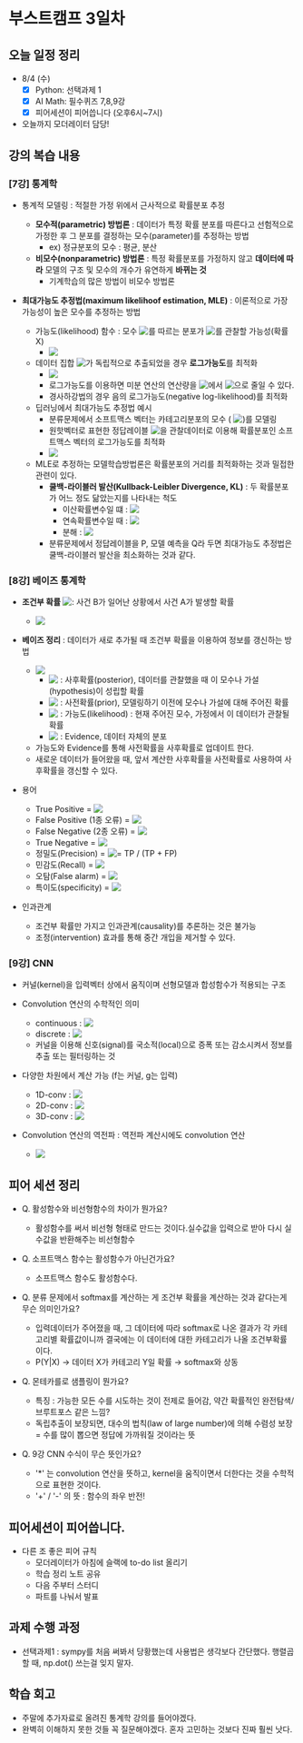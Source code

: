 # 부스트캠프 3일차

## 오늘 일정 정리

* 8/4 (수)
  - [x] Python: 선택과제 1
  - [x] AI Math: 필수퀴즈 7,8,9강
  - [x] 피어세션이 피어씁니다 (오후6시~7시)
* 오늘까지 모더레이터 담당!

## 강의 복습 내용

### [7강] 통계학

* 통계적 모델링 : 적절한 가정 위에서 근사적으로 확률분포 추정
  * **모수적(parametric) 방법론** : 데이터가 특정 확률 분포를 따른다고 선험적으로 가정한 후 그 분포를 결정하는 모수(parameter)를 추정하는 방법
    * ex) 정규분포의 모수 : 평균, 분산
  * **비모수(nonparametric) 방법론** : 특정 확률분포를 가정하지 않고 **데이터에 따라** 모델의 구조 및 모수의 개수가 유연하게 **바뀌는 것**
    * 기계학습의 많은 방법이 비모수 방법론

* **최대가능도 추정법(maximum likelihoof estimation, MLE)** : 이론적으로 가장 가능성이 높은 모수를 추정하는 방법
  * 가능도(likelihood) 함수 : 모수 <!-- $\theta$ --> <img style="transform: translateY(0.1em); background: white;" src="https://render.githubusercontent.com/render/math?math=%5Ctheta">를 따르는 분포가 <!-- $x$ --> <img style="transform: translateY(0.1em); background: white;" src="https://render.githubusercontent.com/render/math?math=x">를 관찰할 가능성(확률X)
    * <!-- $\hat{\theta}_{MLE} = \underset{\theta}{argmax} L(\theta ; \bold{x}) = \underset{\theta}{argmax} P(\bold{x} | \theta)$ --> <img style="transform: translateY(0.1em); background: white;" src="https://render.githubusercontent.com/render/math?math=%5Chat%7B%5Ctheta%7D_%7BMLE%7D%20%3D%20%5Cunderset%7B%5Ctheta%7D%7Bargmax%7D%20L(%5Ctheta%20%3B%20%5Cbold%7Bx%7D)%20%3D%20%5Cunderset%7B%5Ctheta%7D%7Bargmax%7D%20P(%5Cbold%7Bx%7D%20%7C%20%5Ctheta)">​
  * 데이터 집합 <!-- $X$ --> <img style="transform: translateY(0.1em); background: white;" src="https://render.githubusercontent.com/render/math?math=X">​가 독립적으로 추출되었을 경우 **로그가능도**를 최적화
    * <!-- $L(\theta; X) = \Pi_{i=1}^{n} P(x_i | \theta) \Rightarrow \log L(\theta; X) = \sum_{i=1}^{n} \log P(x_i | \theta)$ --> <img style="transform: translateY(0.1em); background: white;" src="https://render.githubusercontent.com/render/math?math=L(%5Ctheta%3B%20X)%20%3D%20%5CPi_%7Bi%3D1%7D%5E%7Bn%7D%20P(x_i%20%7C%20%5Ctheta)%20%5CRightarrow%20%5Clog%20L(%5Ctheta%3B%20X)%20%3D%20%5Csum_%7Bi%3D1%7D%5E%7Bn%7D%20%5Clog%20P(x_i%20%7C%20%5Ctheta)">
    * 로그가능도를 이용하면 미분 연산의 연산량을 <!-- $O(n^2)$ --> <img style="transform: translateY(0.1em); background: white;" src="https://render.githubusercontent.com/render/math?math=O(n%5E2)">에서 <!-- $O(n)$ --> <img style="transform: translateY(0.1em); background: white;" src="https://render.githubusercontent.com/render/math?math=O(n)">으로 줄일 수 있다.
    * 경사하강법의 경우 음의 로그가능도(negative log-likelihood)를 최적화
  * 딥러닝에서 최대가능도 추정법 예시
    * 분류문제에서 소프트맥스 벡터는 카테고리분포의 모수 (<!-- $p_1, ..., p_K$ --> <img style="transform: translateY(0.1em); background: white;" src="https://render.githubusercontent.com/render/math?math=p_1%2C%20...%2C%20p_K">)를 모델링
    * 원핫벡터로 표현한 정답레이블 <!-- $y = (y_1, ..., y_K)$ --> <img style="transform: translateY(0.1em); background: white;" src="https://render.githubusercontent.com/render/math?math=y%20%3D%20(y_1%2C%20...%2C%20y_K)">​ 을 관찰데이터로 이용해 확률분포인 소프트맥스 벡터의 로그가능도를 최적화
    * <!-- $\hat{\theta}_{MLE} = \underset{\theta}{argmax} \frac{1}{n} \sum_{i=1}^{n} \sum_{k=1}^{K} y_{i,k} \log (MLP_\theta (\bold{x}_i)_k)$ --> <img style="transform: translateY(0.1em); background: white;" src="https://render.githubusercontent.com/render/math?math=%5Chat%7B%5Ctheta%7D_%7BMLE%7D%20%3D%20%5Cunderset%7B%5Ctheta%7D%7Bargmax%7D%20%5Cfrac%7B1%7D%7Bn%7D%20%5Csum_%7Bi%3D1%7D%5E%7Bn%7D%20%5Csum_%7Bk%3D1%7D%5E%7BK%7D%20y_%7Bi%2Ck%7D%20%5Clog%20(MLP_%5Ctheta%20(%5Cbold%7Bx%7D_i)_k)">
  * MLE로 추정하는 모델학습방법론은 확률분포의 거리를 최적화하는 것과 밀접한 관련이 있다.
    * **쿨백-라이블러 발산(Kullback-Leibler Divergence, KL)** : 두 확률분포가 어느 정도 닮았는지를 나타내는 척도
      * 이산확률변수일 떄 : <!-- $KL(P||Q) = \sum_{x \in X} P(x) \log (\frac{P(x)}{Q(x)})$ --> <img style="transform: translateY(0.1em); background: white;" src="https://render.githubusercontent.com/render/math?math=KL(P%7C%7CQ)%20%3D%20%5Csum_%7Bx%20%5Cin%20X%7D%20P(x)%20%5Clog%20(%5Cfrac%7BP(x)%7D%7BQ(x)%7D)">
      * 연속확률변수일 때 : <!-- $KL(P||Q) = \int_{X} P(x) \log (\frac{P(x)}{Q(x)}) dx$ --> <img style="transform: translateY(0.1em); background: white;" src="https://render.githubusercontent.com/render/math?math=KL(P%7C%7CQ)%20%3D%20%5Cint_%7BX%7D%20P(x)%20%5Clog%20(%5Cfrac%7BP(x)%7D%7BQ(x)%7D)%20dx">
      * 분해 : <!-- $KL(P||Q) = - E_{x \sim P(x)} [\log Q(x)] + E_{x \sim P(x)} [\log P(x)]$ --> <img style="transform: translateY(0.1em); background: white;" src="https://render.githubusercontent.com/render/math?math=KL(P%7C%7CQ)%20%3D%20-%20E_%7Bx%20%5Csim%20P(x)%7D%20%5B%5Clog%20Q(x)%5D%20%2B%20E_%7Bx%20%5Csim%20P(x)%7D%20%5B%5Clog%20P(x)%5D">
    * 분류문제에서 정답레이블을 P, 모델 예측을 Q라 두면 최대가능도 추정법은 쿨백-라이블러 발산을 최소화하는 것과 같다.

### [8강] 베이즈 통계학

* **조건부 확률** <!-- $P(A|B) = \frac{P(A \cap B)}{P(B)}$ --> <img style="transform: translateY(0.1em); background: white;" src="https://render.githubusercontent.com/render/math?math=P(A%7CB)%20%3D%20%5Cfrac%7BP(A%20%5Ccap%20B)%7D%7BP(B)%7D">​ : 사건 B가 일어난 상황에서 사건 A​​가 발생할 확률
  * <!-- $P(B|A) = \frac{P(A \cap B)}{P(A)} = P(B) \frac{P(A|B)}{P(A)}$ --> <img style="transform: translateY(0.1em); background: white;" src="https://render.githubusercontent.com/render/math?math=P(B%7CA)%20%3D%20%5Cfrac%7BP(A%20%5Ccap%20B)%7D%7BP(A)%7D%20%3D%20P(B)%20%5Cfrac%7BP(A%7CB)%7D%7BP(A)%7D">

* **베이즈 정리** : 데이터가 새로 추가될 때 조건부 확률을 이용하여 정보를 갱신하는 방법
  * <!-- $P(\theta | D) = P(\theta) \frac{P(D | \theta)}{P(D)}$ --> <img style="transform: translateY(0.1em); background: white;" src="https://render.githubusercontent.com/render/math?math=P(%5Ctheta%20%7C%20D)%20%3D%20P(%5Ctheta)%20%5Cfrac%7BP(D%20%7C%20%5Ctheta)%7D%7BP(D)%7D">
    * <!-- $P(\theta | D)$ --> <img style="transform: translateY(0.1em); background: white;" src="https://render.githubusercontent.com/render/math?math=P(%5Ctheta%20%7C%20D)">​​ : 사후확률(posterior), 데이터를 관찰했을 때 이 모수나 가설(hypothesis)이 성립할 확률
    * <!-- $P(\theta), P(\neg \theta)$ --> <img style="transform: translateY(0.1em); background: white;" src="https://render.githubusercontent.com/render/math?math=P(%5Ctheta)%2C%20P(%5Cneg%20%5Ctheta)"> : 사전확률(prior), 모델링하기 이전에 모수나 가설에 대해 주어진 확률
    * <!-- $P(D | \theta)$ --> <img style="transform: translateY(0.1em); background: white;" src="https://render.githubusercontent.com/render/math?math=P(D%20%7C%20%5Ctheta)">​​ : 가능도(likelihood) : 현재 주어진 모수, 가정에서 이 데이터가 관찰될 확률
    * <!-- $P(D)$ --> <img style="transform: translateY(0.1em); background: white;" src="https://render.githubusercontent.com/render/math?math=P(D)"> : Evidence, 데이터 자체의 분포
  * 가능도와 Evidence를 통해 사전확률을 사후확률로 업데이트 한다.
  * 새로운 데이터가 들어왔을 때, 앞서 계산한 사후확률을 사전확률로 사용하여 사후확률을 갱신할 수 있다.

* 용어
  * True Positive = <!-- $P(D | \theta) P(\theta)$ --> <img style="transform: translateY(0.1em); background: white;" src="https://render.githubusercontent.com/render/math?math=P(D%20%7C%20%5Ctheta)%20P(%5Ctheta)">
  * False Positive (1종 오류) = <!-- $P(D | \neg \theta) P(\neg \theta)$ --> <img style="transform: translateY(0.1em); background: white;" src="https://render.githubusercontent.com/render/math?math=P(D%20%7C%20%5Cneg%20%5Ctheta)%20P(%5Cneg%20%5Ctheta)">
  * False Negative (2종 오류) = <!-- $P(\neg D | \theta) P(\theta)$ --> <img style="transform: translateY(0.1em); background: white;" src="https://render.githubusercontent.com/render/math?math=P(%5Cneg%20D%20%7C%20%5Ctheta)%20P(%5Ctheta)">
  * True Negative = <!-- $P(\neg D | \neg \theta) P(\neg \theta)$ --> <img style="transform: translateY(0.1em); background: white;" src="https://render.githubusercontent.com/render/math?math=P(%5Cneg%20D%20%7C%20%5Cneg%20%5Ctheta)%20P(%5Cneg%20%5Ctheta)">
  * 정밀도(Precision) = <!-- $P(\theta | D)$ --> <img style="transform: translateY(0.1em); background: white;" src="https://render.githubusercontent.com/render/math?math=P(%5Ctheta%20%7C%20D)">​​ = TP / (TP + FP)
  * 민감도(Recall) = <!-- $P(D | \theta)$ --> <img style="transform: translateY(0.1em); background: white;" src="https://render.githubusercontent.com/render/math?math=P(D%20%7C%20%5Ctheta)">
  * 오탐(False alarm) = <!-- $P(D | \neg \theta)$ --> <img style="transform: translateY(0.1em); background: white;" src="https://render.githubusercontent.com/render/math?math=P(D%20%7C%20%5Cneg%20%5Ctheta)">
  * 특이도(specificity) = <!-- $P(\neg D | \neg \theta)$ --> <img style="transform: translateY(0.1em); background: white;" src="https://render.githubusercontent.com/render/math?math=P(%5Cneg%20D%20%7C%20%5Cneg%20%5Ctheta)">​

* 인과관계
  * 조건부 확률만 가지고 인과관계(causality)를 추론하는 것은 불가능
  * 조정(intervention) 효과를 통해 중간 개입을 제거할 수 있다.

### [9강] CNN

* 커널(kernel)을 입력벡터 상에서 움직이며 선형모델과 합성함수가 적용되는 구조

* Convolution 연산의 수학적인 의미
  * continuous : <!-- $[f * g](x) = \int_{R^d} f(z)g(x+z)dz = \int_{R^d} f(x+z)g(z)dz = [g*f](x)$ --> <img style="transform: translateY(0.1em); background: white;" src="https://render.githubusercontent.com/render/math?math=%5Bf%20*%20g%5D(x)%20%3D%20%5Cint_%7BR%5Ed%7D%20f(z)g(x%2Bz)dz%20%3D%20%5Cint_%7BR%5Ed%7D%20f(x%2Bz)g(z)dz%20%3D%20%5Bg*f%5D(x)">​
  * discrete : <!-- $[f * g](i) = \sum_{a \in Z^d} f(a)g(i+a) = \sum_{a \in Z^d} f(i + a)g(a) = [g*f](i)$ --> <img style="transform: translateY(0.1em); background: white;" src="https://render.githubusercontent.com/render/math?math=%5Bf%20*%20g%5D(i)%20%3D%20%5Csum_%7Ba%20%5Cin%20Z%5Ed%7D%20f(a)g(i%2Ba)%20%3D%20%5Csum_%7Ba%20%5Cin%20Z%5Ed%7D%20f(i%20%2B%20a)g(a)%20%3D%20%5Bg*f%5D(i)">
  * 커널을 이용해 신호(signal)를 국소적(local)으로 증폭 또는 감소시켜서 정보를 추출 또는 필터링하는 것

* 다양한 차원에서 계산 가능 (f는 커널, g는 입력)
  * 1D-conv : <!-- $[f * g](i) = \sum_{p=1}^{d} f(p)g(i+p)$ --> <img style="transform: translateY(0.1em); background: white;" src="https://render.githubusercontent.com/render/math?math=%5Bf%20*%20g%5D(i)%20%3D%20%5Csum_%7Bp%3D1%7D%5E%7Bd%7D%20f(p)g(i%2Bp)">
  * 2D-conv : <!-- $[f * g](i, j) = \sum_{p, q} f(p, q)g(i+p, j+q)$ --> <img style="transform: translateY(0.1em); background: white;" src="https://render.githubusercontent.com/render/math?math=%5Bf%20*%20g%5D(i%2C%20j)%20%3D%20%5Csum_%7Bp%2C%20q%7D%20f(p%2C%20q)g(i%2Bp%2C%20j%2Bq)">
  * 3D-conv : <!-- $[f * g](i, j, k) = \sum_{p, q, r} f(p, q, r)g(i+p, j+q, k+r)$ --> <img style="transform: translateY(0.1em); background: white;" src="https://render.githubusercontent.com/render/math?math=%5Bf%20*%20g%5D(i%2C%20j%2C%20k)%20%3D%20%5Csum_%7Bp%2C%20q%2C%20r%7D%20f(p%2C%20q%2C%20r)g(i%2Bp%2C%20j%2Bq%2C%20k%2Br)">

* Convolution 연산의 역전파 : 역전파 계산시에도 convolution 연산
  * <!-- $\frac{\partial}{\partial x} [f*g](x) = \frac{\partial}{\partial x} \int_{R^d} f(y) g(x-y)dy = \int_{R^d} f(y) \frac{\partial g}{\partial x} (x-y)dy = [f*g'](x)$ --> <img style="transform: translateY(0.1em); background: white;" src="https://render.githubusercontent.com/render/math?math=%5Cfrac%7B%5Cpartial%7D%7B%5Cpartial%20x%7D%20%5Bf*g%5D(x)%20%3D%20%5Cfrac%7B%5Cpartial%7D%7B%5Cpartial%20x%7D%20%5Cint_%7BR%5Ed%7D%20f(y)%20g(x-y)dy%20%3D%20%5Cint_%7BR%5Ed%7D%20f(y)%20%5Cfrac%7B%5Cpartial%20g%7D%7B%5Cpartial%20x%7D%20(x-y)dy%20%3D%20%5Bf*g'%5D(x)">

## 피어 세션 정리

* Q. 활성함수와 비선형함수의 차이가 뭔가요?
  * 활성함수를 써서 비선형 형태로 만드는 것이다.실수값을 입력으로 받아 다시 실수값을 반환해주는 비선형함수

* Q. 소프트맥스 함수는 활성함수가 아닌건가요?
  * 소프트맥스 함수도 활성함수다.

* Q. 분류 문제에서 softmax를 계산하는 게 조건부 확률을 계산하는 것과 같다는게 무슨 의미인가요?
  * 입력데이터가 주어졌을 때, 그 데이터에 따라 softmax로 나온 결과가 각 카테고리별 확률값이니까 결국에는 이 데이터에 대한 카테고리가 나올 조건부확률이다.
  * P(Y|X) → 데이터 X가 카테고리 Y일 확률 → softmax와 상동

* Q. 몬테카를로 샘플링이 뭔가요?
  * 특징 : 가능한 모든 수를 시도하는 것이 전제로 들어감, 약간 확률적인 완전탐색/브루트포스 같은 느낌?
  * 독립추출이 보장되면, 대수의 법칙(law of large number)에 의해 수렴성 보장 = 수를 많이 뽑으면 정답에 가까워질 것이라는 뜻

* Q. 9강 CNN 수식이 무슨 뜻인가요?
  * '*' 는 convolution 연산을 뜻하고, kernel을 움직이면서 더한다는 것을 수학적으로 표현한 것이다.
  * '+' / '-' 의 뜻 : 함수의 좌우 반전!

## 피어세션이 피어씁니다.

* 다른 조 좋은 피어 규칙
  * 모더레이터가 아침에 슬랙에 to-do list 올리기
  * 학습 정리 노트 공유
  * 다음 주부터 스터디
  * 파트를 나눠서 발표

## 과제 수행 과정

* 선택과제1 : sympy를 처음 써봐서 당황했는데 사용법은 생각보다 간단했다. 행렬곱할 때, np.dot() 쓰는걸 잊지 말자. 

## 학습 회고

* 주말에 추가자료로 올려진 통계학 강의를 들어야겠다.
* 완벽히 이해하지 못한 것들 꼭 질문해야겠다. 혼자 고민하는 것보다 진짜 훨씬 낫다.

